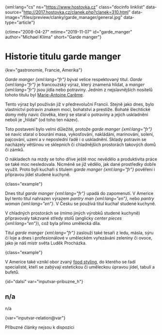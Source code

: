 
{xml:lang="cs" ns="https://www.hostovka.cz" class="docinfo linklist" data-source="http://2017.hostovka.cz/clanek.php?clanek=310.html" data-image="/files/preview/clanky/garde_manager/general.jpg" data-type="article"}

{ctime="2008-04-27" mtime="2019-11-07" id="garde_manger" author="Michael Klíma" short="Garde manger"}

# Historie titulu garde manger

<!-- generated attribute kw by user_udpatekw.sh on 2020-05-12, do not edit -->

{kw="gastronomie, Francie, Amerika"}

_Garde manger {xml:lang="fr"}_ býval velice respektovaný titul. _Garde {xml:lang="fr"}_ je francouzský výraz, který znamená hlídat, a _manger {xml:lang="fr"}_ jsou jídla nebo potraviny. Jedním z nejslavnějších nositelů tohoto titulu byl [Marie-Antoine Carême][1].

Tento výraz byl používán již v předrevoluční Francii. Stejně jako dnes, bylo vlastnictví potravin znakem moci, bohatství a prestiže. Bohaté šlechtické domy měly navíc člověka, který se staral o potraviny a jejich uskladnění neboli je „hlídal“ (od toho ten název).

Toto postavení bylo velmi důležité, protože _garde manger {xml:lang="fr"}_ se navíc staral o bourání masa, vykosťování, nakládání, marinování, solení, pajcování, uzení a v neposlední řadě i o uskladnění. Sklady potravin se nacházely většinou ve sklepních či chladnějších prostorách takových domů či zámků.

O nákladech na mzdy se toho dříve ještě moc nevědělo a produktivita práce se také moc nesledovala. Nicméně se již vědělo, jak dané prostředky dobře využít. Proto byli kuchaři s titulem _garde manger {xml:lang="fr"}_ pověřeni i přípravou jídel studené kuchyně.

{class="example"}

Dnes titul _garde manger {xml:lang="fr"}_ upadá do zapomenutí. V Americe byl tento titul nahrazen výrazem _pantry man {xml:lang="en"}_, nebo _pantry woman {xml:lang="en"}_. V Česku se používá titul kuchař studené kuchyně.

V chladných prostorách se (mimo jiných výrobků studené kuchyně) připravovaly takzvané středy stolů (anglicky _center pieces {xml:lang="en"}_), což byla přímo umělecká díla.

Titul _garde manger {xml:lang="fr"}_ zaslouží také tesaři z ledu, másla, sýru či loje a dnes i profesionálové v uměleckém vyřezáváni zeleniny či ovoce, jako je náš mistr světa Luděk Procházka.

{class="example"}

V Americe také vznikl obor zvaný [food styling][2], do kterého se řadí specialisté, kteří se zabývají estetickou či uměleckou úpravou jídel, tabulí a bufetů.

{id="dalsi" var="inputvar-pribuzne_h"}

## n/a

n/a

{var="inputvar-relation@var"}

Příbuzné články nejsou k dispozici

 [1]: /careme
 [2]: /food_styling

